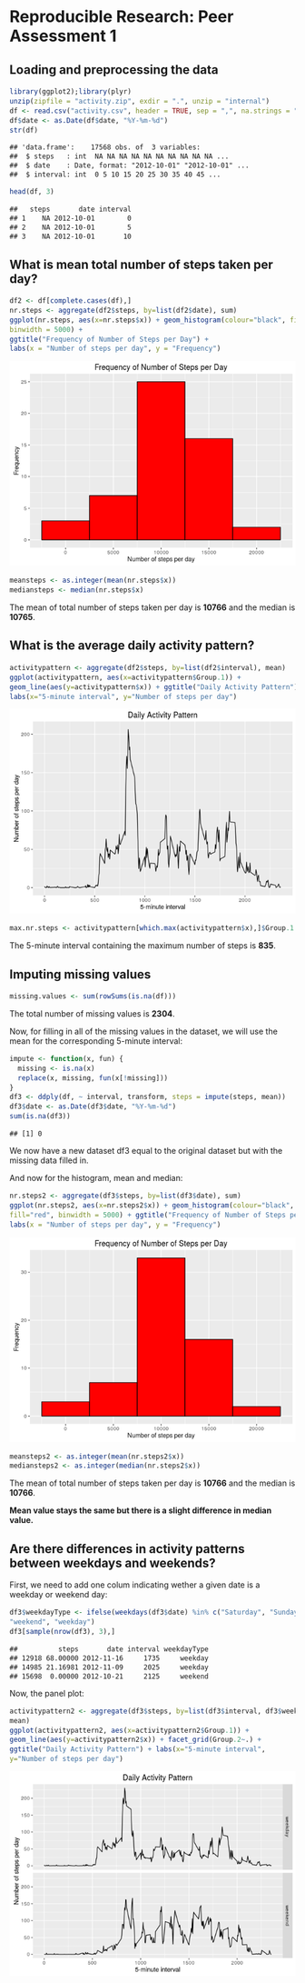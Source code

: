 # Reproducible Research: Peer Assessment 1



## Loading and preprocessing the data


```r
library(ggplot2);library(plyr)
unzip(zipfile = "activity.zip", exdir = ".", unzip = "internal")
df <- read.csv("activity.csv", header = TRUE, sep = ",", na.strings = "NA")
df$date <- as.Date(df$date, "%Y-%m-%d")
str(df)
```

```
## 'data.frame':	17568 obs. of  3 variables:
##  $ steps   : int  NA NA NA NA NA NA NA NA NA NA ...
##  $ date    : Date, format: "2012-10-01" "2012-10-01" ...
##  $ interval: int  0 5 10 15 20 25 30 35 40 45 ...
```

```r
head(df, 3)
```

```
##   steps       date interval
## 1    NA 2012-10-01        0
## 2    NA 2012-10-01        5
## 3    NA 2012-10-01       10
```

## What is mean total number of steps taken per day?


```r
df2 <- df[complete.cases(df),]
nr.steps <- aggregate(df2$steps, by=list(df2$date), sum)
ggplot(nr.steps, aes(x=nr.steps$x)) + geom_histogram(colour="black", fill="red",
binwidth = 5000) + 
ggtitle("Frequency of Number of Steps per Day") + 
labs(x = "Number of steps per day", y = "Frequency")
```

![](figure/RD_PA1-unnamed-chunk-3-1.png)<!-- -->

```r
meansteps <- as.integer(mean(nr.steps$x))
mediansteps <- median(nr.steps$x)
```

The mean of total number of steps taken per day is **10766** and the 
median is **10765**.

## What is the average daily activity pattern?


```r
activitypattern <- aggregate(df2$steps, by=list(df2$interval), mean)
ggplot(activitypattern, aes(x=activitypattern$Group.1)) + 
geom_line(aes(y=activitypattern$x)) + ggtitle("Daily Activity Pattern") + 
labs(x="5-minute interval", y="Number of steps per day")
```

![](figure/RD_PA1-unnamed-chunk-4-1.png)<!-- -->

```r
max.nr.steps <- activitypattern[which.max(activitypattern$x),]$Group.1
```

The 5-minute interval containing the maximum number of 
steps is **835**.

## Imputing missing values


```r
missing.values <- sum(rowSums(is.na(df)))
```

The total number of missing values is **2304**.

Now, for filling in all of the missing values in the dataset, we will use 
the mean for the corresponding 5-minute interval:


```r
impute <- function(x, fun) {
  missing <- is.na(x)
  replace(x, missing, fun(x[!missing]))
}
df3 <- ddply(df, ~ interval, transform, steps = impute(steps, mean))
df3$date <- as.Date(df3$date, "%Y-%m-%d")
sum(is.na(df3))
```

```
## [1] 0
```

We now have a new dataset df3 equal to the original dataset but with 
the missing data filled in.

And now for the histogram, mean and median:


```r
nr.steps2 <- aggregate(df3$steps, by=list(df3$date), sum)
ggplot(nr.steps2, aes(x=nr.steps2$x)) + geom_histogram(colour="black", 
fill="red", binwidth = 5000) + ggtitle("Frequency of Number of Steps per Day") +
labs(x = "Number of steps per day", y = "Frequency")
```

![](figure/RD_PA1-unnamed-chunk-7-1.png)<!-- -->

```r
meansteps2 <- as.integer(mean(nr.steps2$x))
mediansteps2 <- as.integer(median(nr.steps2$x))
```

The mean of total number of steps taken per day is **10766** and 
the median is **10766**.

**Mean value stays the same but there is a slight difference in median value.**

## Are there differences in activity patterns between weekdays and weekends?

First, we need to add one colum indicating wether a given date is a weekday 
or weekend day:


```r
df3$weekdayType <- ifelse(weekdays(df3$date) %in% c("Saturday", "Sunday"), 
"weekend", "weekday")
df3[sample(nrow(df3), 3),]
```

```
##          steps       date interval weekdayType
## 12918 68.00000 2012-11-16     1735     weekday
## 14985 21.16981 2012-11-09     2025     weekday
## 15698  0.00000 2012-10-21     2125     weekend
```

Now, the panel plot:


```r
activitypattern2 <- aggregate(df3$steps, by=list(df3$interval, df3$weekdayType),
mean)
ggplot(activitypattern2, aes(x=activitypattern2$Group.1)) + 
geom_line(aes(y=activitypattern2$x)) + facet_grid(Group.2~.) + 
ggtitle("Daily Activity Pattern") + labs(x="5-minute interval", 
y="Number of steps per day")
```

![](figure/RD_PA1-unnamed-chunk-9-1.png)<!-- -->
